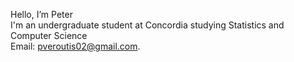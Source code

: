 Hello, I’m Peter\
I'm an undergraduate student at Concordia studying Statistics and Computer Science\
Email: pveroutis02@gmail.com.

<!---
pverout/pverout is a ✨ special ✨ repository because its `README.md` (this file) appears on your GitHub profile.
You can click the Preview link to take a look at your changes.
--->
